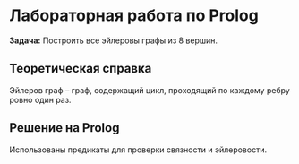 # Лабораторная работа по Prolog  
**Задача:** Построить все эйлеровы графы из 8 вершин.  

## Теоретическая справка
Эйлеров граф – граф, содержащий цикл, проходящий по каждому ребру ровно один раз.

## Решение на Prolog
Использованы предикаты для проверки связности и эйлеровости.
